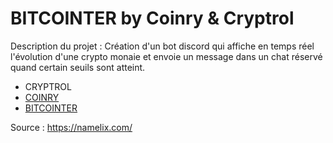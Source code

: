 # BITCOINTER by Coinry & Cryptrol

Description du projet :
    Création d'un bot discord qui affiche en temps réel l'évolution d'une crypto monaie
    et envoie un message dans un chat réservé quand certain seuils sont atteint.
- CRYPTROL
- [COINRY](https://app.brandmark.io/v3/#logo_data=%7B%22keywords%22%3A%22discord%20bot%20crypto%20python%20money%20bitcoin%22%2C%22id%22%3A%22logo-7fd3ba14-d9a8-41f6-9970-5167f3aa1e59%22%2C%22layout%22%3A0%2C%22title%22%3A%22COINRY%22%2C%22titleFamily%22%3A%22Raleway%20Medium%20Alt1%22%2C%22titleVariant%22%3A%22500%22%2C%22titleColor%22%3A%5B%7B%22hex%22%3A%22%23749be5%22%2C%22location%22%3A0%7D%2C%7B%22hex%22%3A%22%239eb5de%22%2C%22location%22%3A0.5%7D%2C%7B%22hex%22%3A%22%23c2cad8%22%2C%22location%22%3A0.8333333333333334%7D%2C%7B%22hex%22%3A%22%23ece4d1%22%2C%22location%22%3A1%7D%5D%2C%22titleScale%22%3A1.86%2C%22titleLetterSpace%22%3A3%2C%22titleLineSpace%22%3A1.1%2C%22titleBoldness%22%3A0%2C%22titleX%22%3A0%2C%22titleY%22%3A0%2C%22titleAlign%22%3A%22center%22%2C%22slogan%22%3A%22%22%2C%22sloganFamily%22%3A%22Montserrat%22%2C%22sloganVariant%22%3A%22400%22%2C%22sloganColor%22%3A%5B%7B%22hex%22%3A%22%23c2cad8%22%7D%5D%2C%22sloganScale%22%3A1%2C%22sloganLetterSpace%22%3A0%2C%22sloganLineSpace%22%3A1.1%2C%22sloganBoldness%22%3A0%2C%22sloganAlign%22%3A%22center%22%2C%22sloganX%22%3A0%2C%22sloganY%22%3A0%2C%22icon%22%3Anull%2C%22showIcon%22%3Afalse%2C%22iconScale%22%3A1%2C%22iconColor%22%3A%5B%7B%22hex%22%3A%22%239eb5de%22%7D%5D%2C%22iconContainer%22%3Anull%2C%22showIconContainer%22%3Afalse%2C%22iconContainerScale%22%3A1%2C%22iconContainerColor%22%3A%5B%7B%22hex%22%3A%22%23ece4d1%22%7D%5D%2C%22iconSpace%22%3A1%2C%22iconX%22%3A0%2C%22iconY%22%3A0%2C%22nthChar%22%3A0%2C%22container%22%3Anull%2C%22showContainer%22%3Afalse%2C%22containerScale%22%3A1%2C%22containerColor%22%3A%5B%7B%22hex%22%3A%22%23ece4d1%22%7D%5D%2C%22containerX%22%3A0%2C%22containerY%22%3A0%2C%22backgroundColor%22%3A%5B%7B%22hex%22%3A%22%23345ab8%22%7D%5D%2C%22palette%22%3A%5B%22%23345ab8%22%2C%22%23749be5%22%2C%22%239eb5de%22%2C%22%23c2cad8%22%2C%22%23ece4d1%22%5D%7D)
- [BITCOINTER](https://app.brandmark.io/v3/#logo_data=%7B%22keywords%22%3A%22discord%20bot%20crypto%20python%20money%20bitcoin%22%2C%22id%22%3A%22logo-8f1a0204-604c-47d4-bb28-c815b3a91099%22%2C%22layout%22%3A0%2C%22title%22%3A%22BITCOINTER%22%2C%22titleFamily%22%3A%22Montserrat%20Light%20Alt1%22%2C%22titleVariant%22%3A%22300%22%2C%22titleColor%22%3A%5B%7B%22hex%22%3A%22%232f343a%22%2C%22location%22%3A0%7D%2C%7B%22hex%22%3A%22%232f343a%22%2C%22location%22%3A0%7D%2C%7B%22hex%22%3A%22%232f343a%22%2C%22location%22%3A0%7D%2C%7B%22hex%22%3A%22%232f343a%22%2C%22location%22%3A1%7D%5D%2C%22titleScale%22%3A1.09%2C%22titleLetterSpace%22%3A5%2C%22titleLineSpace%22%3A1.1%2C%22titleBoldness%22%3A0%2C%22titleX%22%3A0%2C%22titleY%22%3A0%2C%22titleAlign%22%3A%22center%22%2C%22slogan%22%3A%22%22%2C%22sloganFamily%22%3A%22Montserrat%22%2C%22sloganVariant%22%3A%22400%22%2C%22sloganColor%22%3A%5B%7B%22hex%22%3A%22%232f343a%22%7D%5D%2C%22sloganScale%22%3A1%2C%22sloganLetterSpace%22%3A0%2C%22sloganLineSpace%22%3A1.1%2C%22sloganBoldness%22%3A0%2C%22sloganAlign%22%3A%22center%22%2C%22sloganX%22%3A0%2C%22sloganY%22%3A0%2C%22icon%22%3Anull%2C%22showIcon%22%3Afalse%2C%22iconScale%22%3A1%2C%22iconColor%22%3A%5B%7B%22hex%22%3A%22%232f343a%22%7D%5D%2C%22iconContainer%22%3Anull%2C%22showIconContainer%22%3Afalse%2C%22iconContainerScale%22%3A1%2C%22iconContainerColor%22%3A%5B%7B%22hex%22%3A%22%232f343a%22%7D%5D%2C%22iconSpace%22%3A1%2C%22iconX%22%3A0%2C%22iconY%22%3A0%2C%22nthChar%22%3A0%2C%22container%22%3Anull%2C%22showContainer%22%3Afalse%2C%22containerScale%22%3A1%2C%22containerColor%22%3A%5B%7B%22hex%22%3A%22%232f343a%22%7D%5D%2C%22containerX%22%3A0%2C%22containerY%22%3A0%2C%22backgroundColor%22%3A%5B%7B%22hex%22%3A%22%23f3eee6%22%7D%5D%2C%22palette%22%3A%5B%22%23f3eee6%22%2C%22%232f343a%22%2C%22%232f343a%22%2C%22%232f343a%22%2C%22%232f343a%22%5D%7D)

Source : https://namelix.com/
